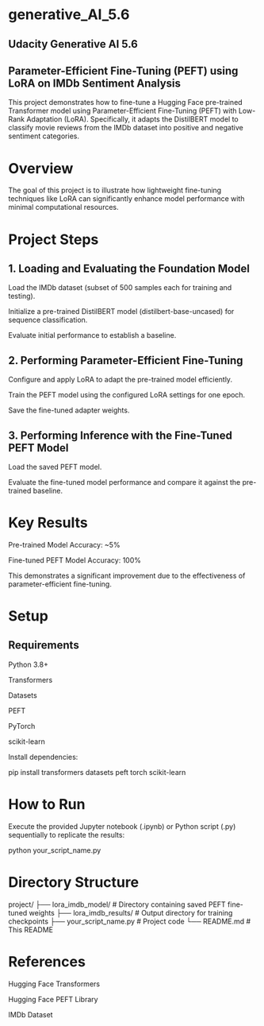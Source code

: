 # generative_AI_5.6
## Udacity Generative AI 5.6
## Parameter-Efficient Fine-Tuning (PEFT) using LoRA on IMDb Sentiment Analysis

This project demonstrates how to fine-tune a Hugging Face pre-trained Transformer model using Parameter-Efficient Fine-Tuning (PEFT) with Low-Rank Adaptation (LoRA). Specifically, it adapts the DistilBERT model to classify movie reviews from the IMDb dataset into positive and negative sentiment categories.

# Overview

The goal of this project is to illustrate how lightweight fine-tuning techniques like LoRA can significantly enhance model performance with minimal computational resources.

# Project Steps

## 1. Loading and Evaluating the Foundation Model

Load the IMDb dataset (subset of 500 samples each for training and testing).

Initialize a pre-trained DistilBERT model (distilbert-base-uncased) for sequence classification.

Evaluate initial performance to establish a baseline.

## 2. Performing Parameter-Efficient Fine-Tuning

Configure and apply LoRA to adapt the pre-trained model efficiently.

Train the PEFT model using the configured LoRA settings for one epoch.

Save the fine-tuned adapter weights.

## 3. Performing Inference with the Fine-Tuned PEFT Model

Load the saved PEFT model.

Evaluate the fine-tuned model performance and compare it against the pre-trained baseline.

# Key Results

Pre-trained Model Accuracy: ~5%

Fine-tuned PEFT Model Accuracy: 100%

This demonstrates a significant improvement due to the effectiveness of parameter-efficient fine-tuning.

# Setup

## Requirements

Python 3.8+

Transformers

Datasets

PEFT

PyTorch

scikit-learn

Install dependencies:

pip install transformers datasets peft torch scikit-learn

# How to Run

Execute the provided Jupyter notebook (.ipynb) or Python script (.py) sequentially to replicate the results:

python your_script_name.py

# Directory Structure

project/
├── lora_imdb_model/         # Directory containing saved PEFT fine-tuned weights
├── lora_imdb_results/       # Output directory for training checkpoints
├── your_script_name.py      # Project code
└── README.md                # This README

# References

Hugging Face Transformers

Hugging Face PEFT Library

IMDb Dataset
